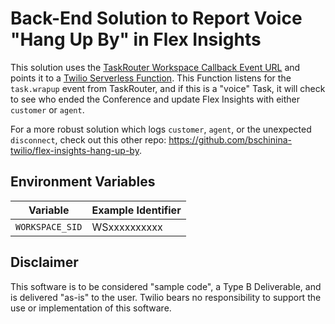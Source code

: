 # Back-End Solution to Report Voice "Hang Up By" in Flex Insights

This solution uses the [TaskRouter Workspace Callback Event URL](https://www.twilio.com/docs/taskrouter/api/event/reference#:~:text=TaskRouter%20will%20make,Event%20takes%20place.) and points it to a [Twilio Serverless Function](https://www.twilio.com/docs/serverless/functions-assets/functions). This Function listens for the `task.wrapup` event from TaskRouter, and if this is a "voice" Task, it will check to see who ended the Conference and update Flex Insights with either `customer` or `agent`.

For a more robust solution which logs `customer`, `agent`, or the unexpected `disconnect`, check out this other repo: https://github.com/bschinina-twilio/flex-insights-hang-up-by.

## Environment Variables
| Variable | Example Identifier |
| ----- | ---- |
| `WORKSPACE_SID` | WSxxxxxxxxxx

## Disclaimer
This software is to be considered "sample code", a Type B Deliverable, and is delivered "as-is" to the user. Twilio bears no responsibility to support the use or implementation of this software.
